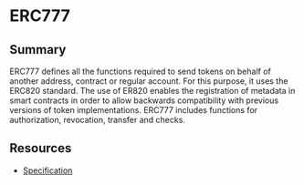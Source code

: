 # ERC777

## Summary

ERC777 defines all the functions required to send tokens on behalf of another address, contract or regular account. For this purpose, it uses the ERC820 standard. The use of ER820 enables the registration of metadata in smart contracts in order to allow backwards compatibility with previous versions of token implementations. ERC777 includes functions for authorization, revocation, transfer and checks.

## Resources

* [Specification](https://eips.ethereum.org/EIPS/eip-777)

